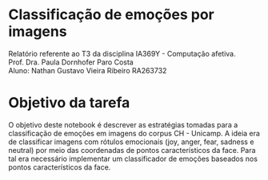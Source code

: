 # Classificação de emoções por imagens
Relatório referente ao T3 da disciplina IA369Y - Computação afetiva.  
Prof. Dra. Paula Dornhofer Paro Costa  
Aluno: Nathan Gustavo Vieira Ribeiro RA263732  

# Objetivo da tarefa
O objetivo deste notebook é descrever as estratégias tomadas para a classificação de emoções em imagens do corpus CH - Unicamp. A ideia era de classificar imagens com rótulos emocionais (joy, anger, fear, sadness e neutral) por meio das coordenadas de pontos característicos da face. Para tal era necessário implementar um classificador de emoções baseados nos pontos característicos da face.
